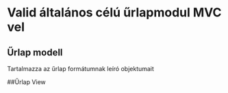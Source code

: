 # Valid általános célú űrlapmodul MVC vel

## Űrlap modell
Tartalmazza az űrlap formátumnak leíró objektumait

##Űrlap View
